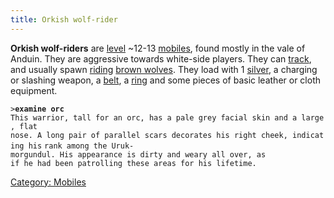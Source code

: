 ```yaml
---
title: Orkish wolf-rider
---
```


**Orkish wolf-riders** are [level](level "wikilink") ~12-13
[mobiles](mobile "wikilink"), found mostly in the vale of Anduin. They
are aggressive towards white-side players. They can
[track](track "wikilink"), and usually spawn [riding](ride "wikilink")
[brown wolves](brown_wolf "wikilink"). They load with 1
[silver](silver "wikilink"), a charging or slashing weapon, a
[belt](belt "wikilink"), a [ring](ring "wikilink") and some pieces of
basic leather or cloth equipment.

`>`**`examine orc`**
`This warrior, tall for an orc, has a pale grey facial skin and a large, flat`
`nose. A long pair of parallel scars decorates his right cheek, indicating his`
`rank among the Uruk-morgundul. His appearance is dirty and weary all over, as`
`if he had been patrolling these areas for his lifetime.`

[Category: Mobiles](Category:_Mobiles "wikilink")